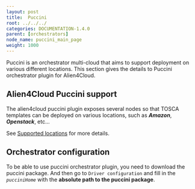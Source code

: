 ```yaml
---
layout: post
title:  Puccini
root: ../../../
categories: DOCUMENTATION-1.4.0
parent: [orchestrators]
node_name: puccini_main_page
weight: 1000
---
```


Puccini is an orchestrator multi-cloud that aims to support deployment on various different locations. This section gives the details to Puccini orchestrator plugin for Alien4Cloud.

## Alien4Cloud Puccini support

The alien4cloud puccini plugin exposes several nodes so that TOSCA templates can be deployed on various locations, such as ***Amazon***, ***Openstack***, etc...

See [Supported locations](#/documentation/1.4.0/orchestrators/puccini/supported_locations.html) for more details.

## Orchestrator configuration
To be able to use puccini orchestrator plugin, you need to download the puccini package. And then go to `Driver configuration` and fill in the *`pucciniHome`* with the **absolute path to the puccini package**.
